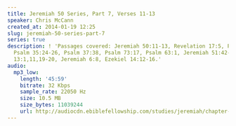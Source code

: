 ```yaml
---
title: Jeremiah 50 Series, Part 7, Verses 11-13
speaker: Chris McCann
created_at: 2014-01-19 12:25
slug: jeremiah-50-series-part-7
series: true
description: ! 'Passages covered: Jeremiah 50:11-13, Revelation 17:5, Psalm 71:24,
  Psalm 35:24-26, Psalm 37:38, Psalm 73:17, Psalm 63:1, Jeremiah 51:42-43, Isaiah
  13:1,11,19-20, Jeremiah 6:8, Ezekiel 14:12-16.'
audio:
  mp3_low:
    length: '45:59'
    bitrate: 32 Kbps
    sample_rate: 22050 Hz
    size: 10.5 MB
    size_bytes: 11039244
    url: http://audiocdn.ebiblefellowship.com/studies/jeremiah/chapter-50/2014.01.19_McCann_-_Jeremiah_50_Series_Part_7.mp3
---
```

